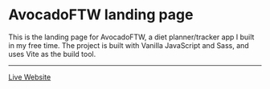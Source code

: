 # AvocadoFTW landing page

This is the landing page for AvocadoFTW, a diet planner/tracker app I built in my free time. The project is built with Vanilla JavaScript and Sass, and uses Vite as the build tool.

---

[Live Website](http://localhost:5173)
